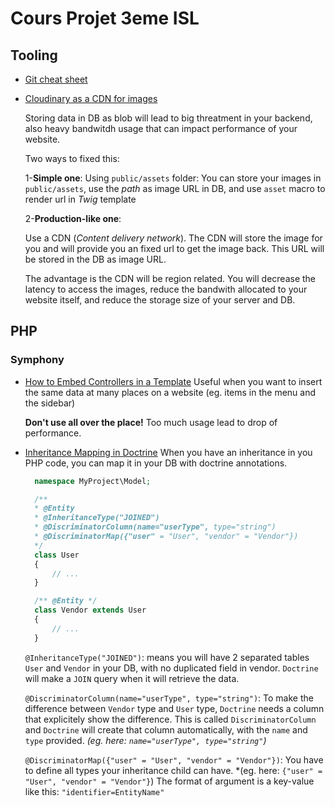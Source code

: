 # Cours Projet 3eme ISL


## Tooling
- [Git cheat sheet](https://www.git-tower.com/blog/git-cheat-sheet)

- [Cloudinary as a CDN for images](https://cloudinary.com)

  Storing data in DB as blob will lead to big threatment in your backend, also heavy bandwitdh usage that can impact performance of your website.

  Two ways to fixed this:

  1-**Simple one**: Using `public/assets` folder: You can store your images in `public/assets`, use the *path* as image URL in DB, and use `asset` macro to render url in *Twig* template

  2-**Production-like one**: 

    Use a CDN (*Content delivery network*). The CDN will store the image for you and will provide you an fixed url to get the image back. This URL will be stored in the DB as image URL.
  
    The advantage is the CDN will be region related. You will decrease the latency to access the images, reduce the bandwith allocated to your website itself, and reduce the storage size of your server and DB.

## PHP

### Symphony
- [How to Embed Controllers in a Template](https://symfony.com/doc/current/templating/embedding_controllers.html)
  Useful when you want to insert the same data at many places on a website (eg. items in the menu and the sidebar)

  **Don't use all over the place!** Too much usage lead to drop of performance.

- [Inheritance Mapping in Doctrine](https://www.doctrine-project.org/projects/doctrine-orm/en/latest/reference/inheritance-mapping.html#class-table-inheritance)
  When you have an inheritance in you PHP code, you can map it in your DB with doctrine annotations.

  ```php
    namespace MyProject\Model;

    /**
    * @Entity
    * @InheritanceType("JOINED")
    * @DiscriminatorColumn(name="userType", type="string")
    * @DiscriminatorMap({"user" = "User", "vendor" = "Vendor"})
    */
    class User
    {
        // ...
    }

    /** @Entity */
    class Vendor extends User
    {
        // ...
    }
  ```

  `@InheritanceType("JOINED")`: means you will have 2 separated tables `User` and `Vendor` in your DB, with no duplicated field in vendor. `Doctrine` will make a `JOIN` query when it will retrieve the data.

  `@DiscriminatorColumn(name="userType", type="string")`: To make the difference between `Vendor` type and `User` type, `Doctrine` needs a column that explicitely show the difference. This is called `DiscriminatorColumn` and `Doctrine` will create that column automatically, with the `name` and `type` provided. *(eg. here: `name="userType", type="string"`)*

  `@DiscriminatorMap({"user" = "User", "vendor" = "Vendor"})`: You have to define all types your inheritance child can have. *(eg. here: `{"user" = "User", "vendor" = "Vendor"}`)
  The format of argument is a key-value like this: `"identifier=EntityName"`

  

    

